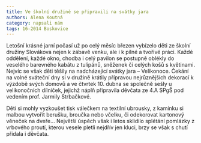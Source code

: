 ```yaml
---
title: Ve školní družině se připravili na svátky jara
authors: Alena Koutná
category: napsali nám
tags: 16-2014 Boskovice
---
```

Letošní krásné jarní počasí už po celý měsíc březen vybízelo děti ze školní družiny Slovákova nejen k zábavě venku, ale i k pilné a tvořivé práci. Každé oddělení, každé okno, chodba i celý pavilon se postupně oblékly do veselého barevného kabátu z tulipánů, sněženek či celých košů s květinami. Nejvíc se však děti těšily na nadcházející svátky jara – Velikonoce. Čekání na volné sváteční dny si v družině krátily přípravou nejrůznějších dekorací k výzdobě svých domovů a ve čtvrtek 10. dubna se společně sešly u velikonočních dílniček, jejichž náplň připravila děvčata ze 4.A SPgŠ pod vedením  prof. Jarmily Strbačkové.

Děti si mohly vyzkoušet tisk válečkem na textilní ubrousky, z kamínku si malbou vytvořit berušku, broučka  nebo včelku, či odekorovat kartonový věneček na dveře… Největší úspěch však i letos sklidilo splétání pomlázky z vrbového proutí, kterou vesele pletli nejdřív jen kluci, brzy se však s chutí přidala i děvčata.

